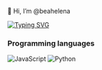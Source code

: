 👋 Hi, I’m @beahelena

<!---
beahelena/beahelena is a ✨ special ✨ repository because its `README.md` (this file) appears on your GitHub profile.
You can click the Preview link to take a look at your changes.
--->
[![Typing SVG](https://readme-typing-svg.herokuapp.com/?color=ff91a4&size=35&center=true&vCenter=true&width=1000&lines=HELLO,+My+name+is+Beatriz+Helena;I'm+20+years+old;I'm+from+Brazil;I'm+a+Information+Systems+student;Be+Welcome!+:%29)](https://git.io/typing-svg)



### Programming languages
![JavaScript](https://img.shields.io/badge/JavaScript-000?style=for-the-badge&logo=javascript)
![Python](https://img.shields.io/badge/Python-000?style=for-the-badge&logo=python)

